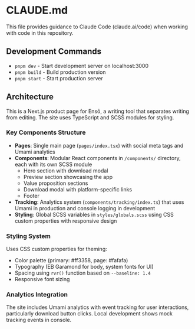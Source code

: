 # CLAUDE.md

This file provides guidance to Claude Code (claude.ai/code) when working with code in this repository.

## Development Commands

- `pnpm dev` - Start development server on localhost:3000
- `pnpm build` - Build production version
- `pnpm start` - Start production server

## Architecture

This is a Next.js product page for Ensō, a writing tool that separates writing from editing. The site uses TypeScript and SCSS modules for styling.

### Key Components Structure

- **Pages**: Single main page (`pages/index.tsx`) with social meta tags and Umami analytics
- **Components**: Modular React components in `/components/` directory, each with its own SCSS module
  - Hero section with download modal
  - Preview section showcasing the app
  - Value proposition sections
  - Download modal with platform-specific links
  - Footer
- **Tracking**: Analytics system (`components/tracking/index.ts`) that uses Umami in production and console logging in development
- **Styling**: Global SCSS variables in `styles/globals.scss` using CSS custom properties with responsive design

### Styling System

Uses CSS custom properties for theming:
- Color palette (primary: #ff3358, page: #fafafa)
- Typography (EB Garamond for body, system fonts for UI)
- Spacing using `rvr()` function based on `--baseline: 1.4`
- Responsive font sizing

### Analytics Integration

The site includes Umami analytics with event tracking for user interactions, particularly download button clicks. Local development shows mock tracking events in console.